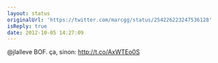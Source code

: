 ```yaml
---
layout: status
originalUrl: 'https://twitter.com/marcgg/status/254226223247536128'
isReply: true
date: 2012-10-05 14:27:09
---
```


@jlalleve BOF. ça, sinon: http://t.co/AxWTEo0S
